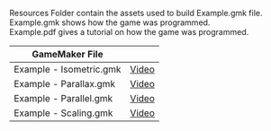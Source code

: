 Resources Folder contain the assets used to build Example.gmk file.\
Example.gmk shows how the game was programmed.\
Example.pdf gives a tutorial on how the game was programmed.

| GameMaker File |  |
| --- | --- |
|Example - Isometric.gmk | [Video](https://youtu.be/XTf_vDQ06No) |
|Example - Parallax.gmk | [Video](https://youtu.be/me8f0PmIxMU) |
|Example - Parallel.gmk | [Video](https://youtu.be/S3fuZSlH-9I) |
|Example - Scaling.gmk | [Video](https://youtu.be/ZPZXRdjoAcc) |

